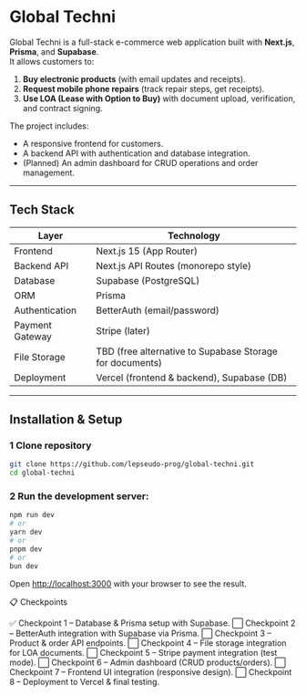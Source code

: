 # Global Techni

Global Techni is a full-stack e-commerce web application built with **Next.js**, **Prisma**, and **Supabase**.  
It allows customers to:

1. **Buy electronic products** (with email updates and receipts).
2. **Request mobile phone repairs** (track repair steps, get receipts).
3. **Use LOA (Lease with Option to Buy)** with document upload, verification, and contract signing.

The project includes:
- A responsive frontend for customers.
- A backend API with authentication and database integration.
- (Planned) An admin dashboard for CRUD operations and order management.

---

## Tech Stack

| Layer             | Technology |
|-------------------|------------|
| Frontend          | Next.js 15 (App Router) |
| Backend API       | Next.js API Routes (monorepo style) |
| Database          | Supabase (PostgreSQL) |
| ORM               | Prisma |
| Authentication    | BetterAuth (email/password) |
| Payment Gateway   | Stripe (later) |
| File Storage      | TBD (free alternative to Supabase Storage for documents) |
| Deployment        | Vercel (frontend & backend), Supabase (DB) |

---


##  Installation & Setup

### 1 Clone repository
```bash
git clone https://github.com/lepseudo-prog/global-techni.git
cd global-techni
```
### 2 Run the development server:

```bash
npm run dev
# or
yarn dev
# or
pnpm dev
# or
bun dev
```
Open [http://localhost:3000](http://localhost:3000) with your browser to see the result.

📋 Checkpoints

✅ Checkpoint 1 – Database & Prisma setup with Supabase.
⬜ Checkpoint 2 – BetterAuth integration with Supabase via Prisma.
⬜ Checkpoint 3 – Product & order API endpoints.
⬜ Checkpoint 4 – File storage integration for LOA documents.
⬜ Checkpoint 5 – Stripe payment integration (test mode).
⬜ Checkpoint 6 – Admin dashboard (CRUD products/orders).
⬜ Checkpoint 7 – Frontend UI integration (responsive design).
⬜ Checkpoint 8 – Deployment to Vercel & final testing.